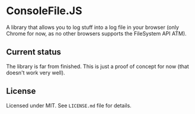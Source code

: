 # ConsoleFile.JS

A library that allows you to log stuff into a log file in your browser (only Chrome for now, as no other browsers supports the FileSystem API ATM).

## Current status

The library is far from finished. This is just a proof of concept for now (that doesn't work very well).

## License

Licensed under MIT. See `LICENSE.md` file for details.